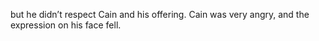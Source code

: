but he didn’t respect Cain and his offering. Cain was very angry, and the expression on his face fell.